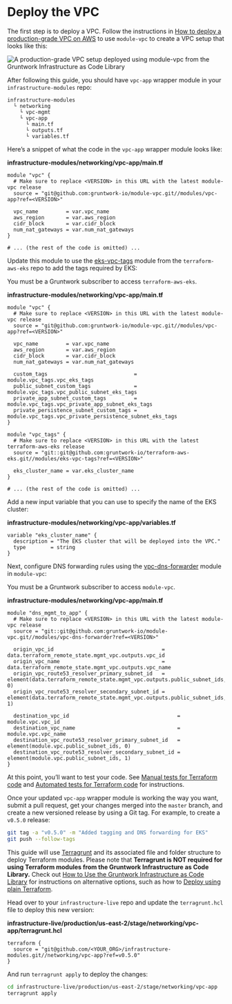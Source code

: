 # Deploy the VPC

The first step is to deploy a VPC. Follow the instructions in
[How to deploy a production-grade VPC on AWS](/guides/networking/how-to-deploy-production-grade-vpc-aws) to use
`module-vpc` to create a VPC setup that looks like this:

![A production-grade VPC setup deployed using module-vpc from the Gruntwork Infrastructure as Code Library](/assets/img/guides/vpc/vpc-diagram.png)

After following this guide, you should have `vpc-app` wrapper module in your `infrastructure-modules` repo:

    infrastructure-modules
      └ networking
        └ vpc-mgmt
        └ vpc-app
          └ main.tf
          └ outputs.tf
          └ variables.tf

Here’s a snippet of what the code in the `vpc-app` wrapper module looks like:

**infrastructure-modules/networking/vpc-app/main.tf**

```hcl
module "vpc" {
  # Make sure to replace <VERSION> in this URL with the latest module-vpc release
  source = "git@github.com:gruntwork-io/module-vpc.git//modules/vpc-app?ref=<VERSION>"

  vpc_name         = var.vpc_name
  aws_region       = var.aws_region
  cidr_block       = var.cidr_block
  num_nat_gateways = var.num_nat_gateways
}

# ... (the rest of the code is omitted) ...
```

Update this module to use the
[eks-vpc-tags](https://github.com/gruntwork-io/terraform-aws-eks/tree/master/modules/eks-vpc-tags) module from the
`terraform-aws-eks` repo to add the tags required by EKS:

You must be a <span className="js-subscribe-cta">Gruntwork subscriber</span> to access `terraform-aws-eks`.

**infrastructure-modules/networking/vpc-app/main.tf**

```hcl
module "vpc" {
  # Make sure to replace <VERSION> in this URL with the latest module-vpc release
  source = "git@github.com:gruntwork-io/module-vpc.git//modules/vpc-app?ref=<VERSION>"

  vpc_name         = var.vpc_name
  aws_region       = var.aws_region
  cidr_block       = var.cidr_block
  num_nat_gateways = var.num_nat_gateways

  custom_tags                            = module.vpc_tags.vpc_eks_tags
  public_subnet_custom_tags              = module.vpc_tags.vpc_public_subnet_eks_tags
  private_app_subnet_custom_tags         = module.vpc_tags.vpc_private_app_subnet_eks_tags
  private_persistence_subnet_custom_tags = module.vpc_tags.vpc_private_persistence_subnet_eks_tags
}

module "vpc_tags" {
  # Make sure to replace <VERSION> in this URL with the latest terraform-aws-eks release
  source = "git::git@github.com:gruntwork-io/terraform-aws-eks.git//modules/eks-vpc-tags?ref=<VERSION>"

  eks_cluster_name = var.eks_cluster_name
}

# ... (the rest of the code is omitted) ...
```

Add a new input variable that you can use to specify the name of the EKS cluster:

**infrastructure-modules/networking/vpc-app/variables.tf**

```hcl
variable "eks_cluster_name" {
  description = "The EKS cluster that will be deployed into the VPC."
  type        = string
}
```

Next, configure DNS forwarding rules using the
[vpc-dns-forwarder](https://github.com/gruntwork-io/module-vpc/tree/master/modules/vpc-dns-forwarder) module in
`module-vpc`:

You must be a <span className="js-subscribe-cta">Gruntwork subscriber</span> to access `module-vpc`.

**infrastructure-modules/networking/vpc-app/main.tf**

```hcl
module "dns_mgmt_to_app" {
  # Make sure to replace <VERSION> in this URL with the latest module-vpc release
  source = "git::git@github.com:gruntwork-io/module-vpc.git//modules/vpc-dns-forwarder?ref=<VERSION>"

  origin_vpc_id                                   = data.terraform_remote_state.mgmt_vpc.outputs.vpc_id
  origin_vpc_name                                 = data.terraform_remote_state.mgmt_vpc.outputs.vpc_name
  origin_vpc_route53_resolver_primary_subnet_id   = element(data.terraform_remote_state.mgmt_vpc.outputs.public_subnet_ids, 0)
  origin_vpc_route53_resolver_secondary_subnet_id = element(data.terraform_remote_state.mgmt_vpc.outputs.public_subnet_ids, 1)

  destination_vpc_id                                   = module.vpc.vpc_id
  destination_vpc_name                                 = module.vpc.vpc_name
  destination_vpc_route53_resolver_primary_subnet_id   = element(module.vpc.public_subnet_ids, 0)
  destination_vpc_route53_resolver_secondary_subnet_id = element(module.vpc.public_subnet_ids, 1)
}
```

At this point, you’ll want to test your code. See
[Manual tests for Terraform code](/guides/foundations/how-to-use-gruntwork-infrastructure-as-code-library#manual_tests_terraform)
and
[Automated tests for Terraform code](/guides/foundations/how-to-use-gruntwork-infrastructure-as-code-library#automated_tests_terraform)
for instructions.

Once your updated `vpc-app` wrapper module is working the way you want, submit a pull request, get your changes merged
into the `master` branch, and create a new versioned release by using a Git tag. For example, to create a `v0.5.0`
release:

```bash
git tag -a "v0.5.0" -m "Added tagging and DNS forwarding for EKS"
git push --follow-tags
```

This guide will use [Terragrunt](https://github.com/gruntwork-io/terragrunt) and its associated file and folder
structure to deploy Terraform modules. Please note that **Terragrunt is NOT required for using Terraform modules from
the Gruntwork Infrastructure as Code Library.** Check out
[How to Use the Gruntwork Infrastructure as Code Library](/guides/foundations/how-to-use-gruntwork-infrastructure-as-code-library) for instructions
on alternative options, such as how to
[Deploy using plain Terraform](/guides/foundations/how-to-use-gruntwork-infrastructure-as-code-library#deploy_using_plain_terraform).

Head over to your `infrastructure-live` repo and update the `terragrunt.hcl` file to deploy this new version:

**infrastructure-live/production/us-east-2/stage/networking/vpc-app/terragrunt.hcl**

```hcl
terraform {
  source = "git@github.com/<YOUR_ORG>/infrastructure-modules.git//networking/vpc-app?ref=v0.5.0"
}
```

And run `terragrunt apply` to deploy the changes:

```bash
cd infrastructure-live/production/us-east-2/stage/networking/vpc-app
terragrunt apply
```



<!-- ##DOCS-SOURCER-START
{"sourcePlugin":"Service Catalog Reference","hash":"eab1d8db9338a9b7a9404d2114e6e74b"}
##DOCS-SOURCER-END -->
